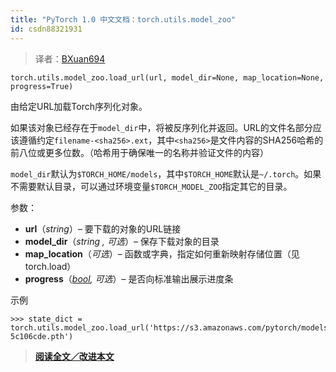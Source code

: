 ```yaml
---
title: "PyTorch 1.0 中文文档：torch.utils.model_zoo"
id: csdn88321931
---
```


> 译者：[BXuan694](https://github.com/BXuan694)

```
torch.utils.model_zoo.load_url(url, model_dir=None, map_location=None, progress=True) 
```

由给定URL加载Torch序列化对象。

如果该对象已经存在于`model_dir`中，将被反序列化并返回。URL的文件名部分应该遵循约定`filename-<sha256>.ext`，其中`<sha256>`是文件内容的SHA256哈希的前八位或更多位数。（哈希用于确保唯一的名称并验证文件的内容）

`model_dir`默认为`$TORCH_HOME/models`，其中`$TORCH_HOME`默认是`~/.torch`。如果不需要默认目录，可以通过环境变量`$TORCH_MODEL_ZOO`指定其它的目录。

参数：

*   **url**（*string*）– 要下载的对象的URL链接
*   **model_dir**（*string* *,* *可选*）– 保存下载对象的目录
*   **map_location**（*可选*）– 函数或字典，指定如何重新映射存储位置（见torch.load）
*   **progress**（[*bool*](https://docs.python.org/3/library/functions.html#bool "(in Python v3.7)")*,* *可选*）– 是否向标准输出展示进度条

示例

```
>>> state_dict = torch.utils.model_zoo.load_url('https://s3.amazonaws.com/pytorch/models/resnet18-5c106cde.pth') 
```

> [**阅读全文／改进本文**](https://github.com/apachecn/pytorch-doc-zh/blob/master/docs/1.0/model_zoo.md)